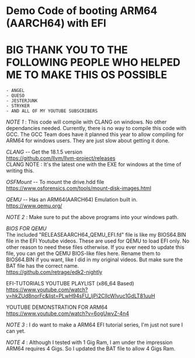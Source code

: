 # Demo Code of booting ARM64 (AARCH64) with EFI  
  
# BIG THANK YOU TO THE FOLLOWING PEOPLE WHO HELPED ME TO MAKE THIS OS POSSIBLE
	- ANGEL  
	- QUESO  
	- JESTERJUNK  
	- STRYKER  
	- AND ALL OF MY YOUTUBE SUBSCRIBERS  
  
*NOTE 1* : This code will compile with CLANG on windows. No other dependancies needed. Currently, there is no way to compile this code with GCC. The GCC Team does have it planned this year to allow compiling for ARM64 for windows users. They are just slow about getting it done.  
  
*CLANG*  --  Get the 18.1.5 version  
https://github.com/llvm/llvm-project/releases  
CLANG NOTE :  It's the latest one with the EXE for windows at the time of writing this.  
  
*OSFMount*  -- To mount the drive.hdd file  
https://www.osforensics.com/tools/mount-disk-images.html  
  
*QEMU* -- Has an ARM64(AARCH64) Emulation built in.  
https://www.qemu.org/  
 
*NOTE 2* : Make sure to put the above programs into your windows path.  
  
*BIOS FOR QEMU*   
The included "RELEASEAARCH64_QEMU_EFI.fd" file is like my BIOS64.BIN file in the EFI Youtube videos. These are used for QEMU to load EFI only. No other reason to need these files otherwise. If you ever need to update this file, you can get the QEMU BIOS-like files here. Rename them to BIOS64.BIN if you want, like I did in my original videos. But make sure the BAT file has the correct name.  
https://github.com/retrage/edk2-nightly  
  
EFI-TUTORIALS YOUTUBE PLAYLIST (x86_64 Based)  
https://www.youtube.com/watch?v=hkZUd8norFc&list=PLwH94sFU_ljPi2ClIcWIvuc1GdLT81uuH  
  
YOUTUBE DEMONSTRATION FOR ARM64  
https://www.youtube.com/watch?v=6ogUwvZ-4n4  
  
*NOTE 3* : I do want to make a ARM64 EFI tutorial series, I'm just not sure I can yet.  
  
*NOTE 4* : Although I tested with 1 Gig Ram, I am under the impression ARM64 requires 4 Gigs. So I updated the BAT file to allow 4 Gigs Ram.  
  